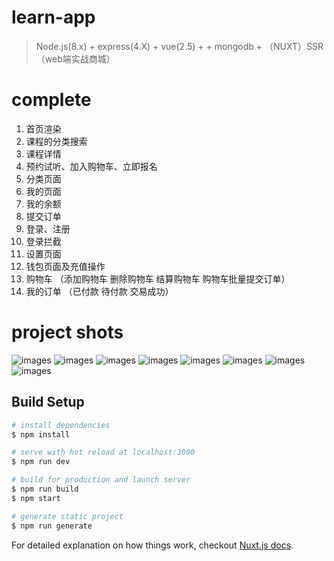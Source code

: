 # learn-app

> Node.js(8.x) + express(4.X) + vue(2.5) + + mongodb + （NUXT）SSR （web端实战商城）

# complete

1. 首页渲染
2. 课程的分类搜索
3. 课程详情
4. 预约试听、加入购物车、立即报名
5. 分类页面
6. 我的页面
7. 我的余额
8. 提交订单
9. 登录、注册
 10. 登录拦截
11. 设置页面
12. 钱包页面及充值操作
13. 购物车 （添加购物车 删除购物车 结算购物车 购物车批量提交订单）
14. 我的订单 （已付款 待付款 交易成功）

# project shots

![images](https://github.com/Acooll/nuxt-app/raw/master/screenShots/learn01.jpg)
![images](https://github.com/Acooll/nuxt-app/raw/master/screenShots/learn02.png)
![images](https://github.com/Acooll/nuxt-app/raw/master/screenShots/learn03.png)
![images](https://github.com/Acooll/nuxt-app/raw/master/screenShots/learn04.jpg)
![images](https://github.com/Acooll/nuxt-app/raw/master/screenShots/learn05.jpg)
![images](https://github.com/Acooll/nuxt-app/raw/master/screenShots/learn06.jpg)
![images](https://github.com/Acooll/nuxt-app/raw/master/screenShots/learn07.png)
![images](https://github.com/Acooll/nuxt-app/raw/master/screenShots/learn08.png)


## Build Setup

``` bash
# install dependencies
$ npm install

# serve with hot reload at localhost:3000
$ npm run dev

# build for production and launch server
$ npm run build
$ npm start

# generate static project
$ npm run generate
```

For detailed explanation on how things work, checkout [Nuxt.js docs](https://nuxtjs.org).
